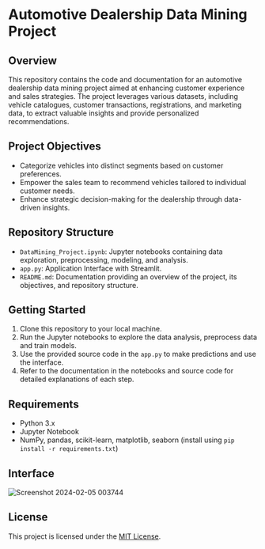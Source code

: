 # Automotive Dealership Data Mining Project

## Overview
This repository contains the code and documentation for an automotive dealership data mining project aimed at enhancing customer experience and sales strategies. The project leverages various datasets, including vehicle catalogues, customer transactions, registrations, and marketing data, to extract valuable insights and provide personalized recommendations.

## Project Objectives
- Categorize vehicles into distinct segments based on customer preferences.
- Empower the sales team to recommend vehicles tailored to individual customer needs.
- Enhance strategic decision-making for the dealership through data-driven insights.

## Repository Structure
- `DataMining_Project.ipynb`: Jupyter notebooks containing data exploration, preprocessing, modeling, and analysis.
- `app.py`: Application Interface with Streamlit.
- `README.md`: Documentation providing an overview of the project, its objectives, and repository structure.

## Getting Started
1. Clone this repository to your local machine.
2. Run the Jupyter notebooks to explore the data analysis, preprocess data and train models.
3. Use the provided source code in the `app.py` to make predictions and use the interface.
4. Refer to the documentation in the notebooks and source code for detailed explanations of each step.

## Requirements
- Python 3.x
- Jupyter Notebook
- NumPy, pandas, scikit-learn, matplotlib, seaborn (install using `pip install -r requirements.txt`)

## Interface 
![Screenshot 2024-02-05 003744](https://github.com/youssefelgoumri/Automotive-Dealership-Data-Mining-Project/assets/94170257/f8cea582-07b6-4134-a1ce-d5648e2a0ecc)


## License
This project is licensed under the [MIT License](LICENSE).
